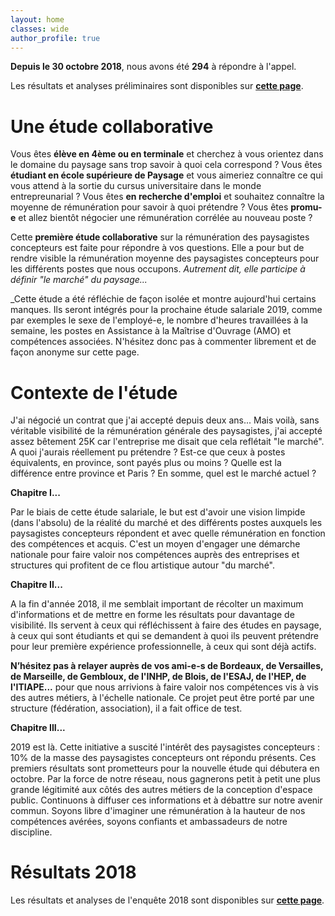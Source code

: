 ```yaml
---
layout: home
classes: wide
author_profile: true
---
```


**Depuis le 30 octobre 2018**, nous avons été **294** à répondre à l'appel. 

Les résultats et analyses préliminaires sont disponibles sur **[cette page](https://pocman.github.io/etude-salariale-paysagiste-concepteur/etude-salariale-2018/)**.

# Une étude collaborative
Vous êtes **élève en 4ème ou en terminale** et cherchez à vous orientez dans le domaine du paysage sans trop savoir à quoi cela correspond ? Vous êtes **étudiant en école supérieure de Paysage** et vous aimeriez connaître ce qui vous attend à la sortie du cursus universitaire dans le monde entrepreunarial ? Vous êtes **en recherche d'emploi** et souhaitez connaître la moyenne de rémunération pour savoir à quoi prétendre ? Vous êtes **promu-e** et allez bientôt négocier une rémunération corrélée au nouveau poste ? 

Cette **première étude collaborative** sur la rémunération des paysagistes concepteurs est faite pour répondre à vos questions. Elle a pour but de rendre visible la rémunération moyenne des paysagistes concepteurs pour les différents postes que nous occupons. _Autrement dit, elle participe à définir "le marché" du paysage..._

_Cette étude a été réfléchie de façon isolée et montre aujourd'hui certains manques. Ils seront intégrés pour la prochaine étude salariale 2019, comme par exemples le sexe de l'employé-e, le nombre d'heures travaillées à la semaine, les postes en Assistance à la Maîtrise d'Ouvrage (AMO) et compétences associées. N'hésitez donc pas à commenter librement et de façon anonyme sur cette page.

# Contexte de l'étude
J'ai négocié un contrat que j'ai accepté depuis deux ans... Mais voilà, sans véritable visibilité de la rémunération générale des paysagistes, j'ai accepté assez bêtement 25K car l'entreprise me disait que cela reflétait "le marché".
A quoi j'aurais réellement pu prétendre ? Est-ce que ceux à postes équivalents, en province, sont payés plus ou moins ? Quelle est la différence entre province et Paris ? En somme, quel est le marché actuel ?

**Chapitre I...**

Par le biais de cette étude salariale, le but est d'avoir une vision limpide (dans l'absolu) de la réalité du marché et des différents postes auxquels les paysagistes concepteurs répondent et avec quelle rémunération en fonction des compétences et acquis. 
C'est un moyen d'engager une démarche nationale pour faire valoir nos compétences auprès des entreprises et structures qui profitent de ce flou artistique autour "du marché".

**Chapitre II...**

A la fin d'année 2018, il me semblait important de récolter un maximum d'informations et de mettre en forme les résultats pour davantage de visibilité. Ils servent à ceux qui réfléchissent à faire des études en paysage, à ceux qui sont étudiants et qui se demandent à quoi ils peuvent prétendre pour leur première expérience professionnelle, à ceux qui sont déjà actifs.

**N’hésitez pas à relayer auprès de vos ami-e-s de Bordeaux, de Versailles, de Marseille, de Gembloux, de l'INHP, de Blois, de l'ESAJ, de l'HEP, de l'ITIAPE...** pour que nous arrivions à faire valoir nos compétences vis à vis des autres métiers, à l'échelle nationale. 
Ce projet peut être porté par une structure (fédération, association), il a fait office de test. 

**Chapitre III...** 

2019 est là. Cette initiative a suscité l'intérêt des paysagistes concepteurs : 10% de la masse des paysagistes concepteurs ont répondu présents. Ces premiers résultats sont prometteurs pour la nouvelle étude qui débutera en octobre. Par la force de notre réseau, nous gagnerons petit à petit une plus grande légitimité aux côtés des autres métiers de la conception d'espace public. Continuons à diffuser ces informations et à débattre sur notre avenir commun. Soyons libre d'imaginer une rémunération à la hauteur de nos compétences avérées, soyons confiants et ambassadeurs de notre discipline.

# Résultats 2018

Les résultats et analyses de l'enquête 2018 sont disponibles sur **[cette page](https://pocman.github.io/etude-salariale-paysagiste-concepteur/etude-salariale-2018/)**.
